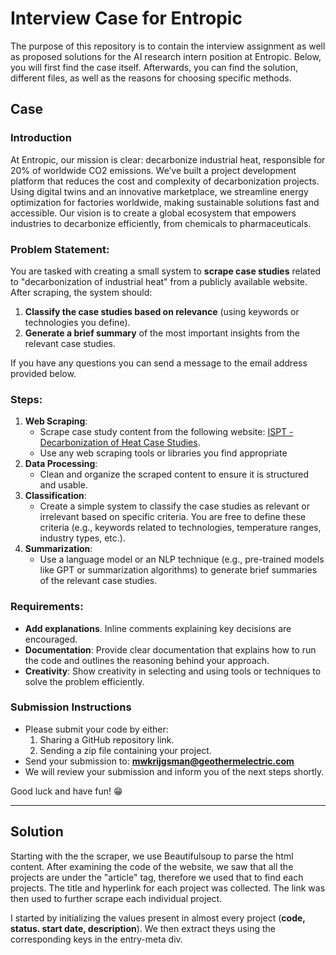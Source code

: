 # Interview Case for Entropic

The purpose of this repository is to contain the interview assignment as well as proposed solutions for the AI research intern position at Entropic. Below, you will first find the case itself. Afterwards, you can find the solution, different files, as well as the reasons for choosing specific methods.

## Case

### Introduction

At Entropic, our mission is clear: decarbonize industrial heat, responsible for 20% of worldwide CO2 emissions. We’ve built a project development platform that reduces the cost and complexity of decarbonization projects. Using digital twins and an innovative marketplace, we streamline energy optimization for factories worldwide, making sustainable solutions fast and accessible. Our vision is to create a global ecosystem that empowers industries to decarbonize efficiently, from chemicals to pharmaceuticals.

### **Problem Statement:**

You are tasked with creating a small system to **scrape case studies** related to "decarbonization of industrial heat" from a publicly available website. After scraping, the system should:

1. **Classify the case studies based on relevance** (using keywords or technologies you define).
2. **Generate a brief summary** of the most important insights from the relevant case studies.

If you have any questions you can send a message to the email address provided below.

### **Steps**:

1. **Web Scraping**:
    - Scrape case study content from the following website: [ISPT - Decarbonization of Heat Case Studies](https://ispt.eu/projects/?theme-tag=heat).
    - Use any web scraping tools or libraries you find appropriate
2. **Data Processing**:
    - Clean and organize the scraped content to ensure it is structured and usable.
3. **Classification**:
    - Create a simple system to classify the case studies as relevant or irrelevant based on specific criteria. You are free to define these criteria (e.g., keywords related to technologies, temperature ranges, industry types, etc.).
4. **Summarization**:
    - Use a language model or an NLP technique (e.g., pre-trained models like GPT or summarization algorithms) to generate brief summaries of the relevant case studies.

### **Requirements**:

- **Add explanations**. Inline comments explaining key decisions are encouraged.
- **Documentation**: Provide clear documentation that explains how to run the code and outlines the reasoning behind your approach.
- **Creativity**: Show creativity in selecting and using tools or techniques to solve the problem efficiently.

### **Submission Instructions**

- Please submit your code by either:
    1. Sharing a GitHub repository link.
    2. Sending a zip file containing your project.
- Send your submission to: **mwkrijgsman@geothermelectric.com**
- We will review your submission and inform you of the next steps shortly.

Good luck and have fun! 😁

---

## Solution

Starting with the the scraper, we use Beautifulsoup to parse the html content. After examining the code of the website, we saw that all the projects are under the "article" tag, therefore we used that to find each projects. The title and hyperlink for each project was collected. The link was then used to further scrape each individual project.

I started by initializing the values present in almost every project (**code, status. start date, description**). We then extract theys using the corresponding keys in the entry-meta div.